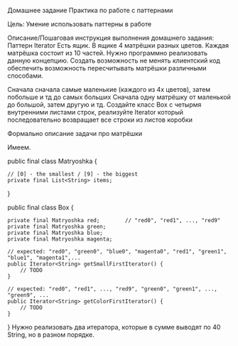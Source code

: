 Домашнее задание
Практика по работе с паттернами

Цель:
Умение использовать паттерны в работе


Описание/Пошаговая инструкция выполнения домашнего задания:
Паттерн Iterator
Есть ящик. В ящике 4 матрёшки разных цветов. Каждая матрёшка состоит из 10 частей.
Нужно программно реализовать данную концепцию. Создать возможность не менять клиентский код обеспечить возможность пересчитывать матрёшки различными способами.

Сначала сначала самые маленькие (каждого из 4х цветов), затем побольше и тд до самых больших
Сначала одну матрёшку от маленькой до большой, затем другую и тд.
Создайте класс Box с четырмя внутренними листами строк, реализуйте Iterator который последовательно возвращает все строки из листов коробки

Формально описание задачи про матрёшки

Имеем.

public final class Matryoshka {

    // [0] - the smallest / [9] - the biggest
    private final List<String> items; 

}

public final class Box {

    private final Matryoshka red;        // "red0", "red1", ..., "red9"
    private final Matryoshka green;
    private final Matryoshka blue;
    private final Matryoshka magenta;
    
    // expected: "red0", "green0", "blue0", "magenta0", "red1", "green1", "blue1", "magenta1",... 
    public Iterator<String> getSmallFirstIterator() {
        // TODO
    }
    
    // expected: "red0", "red1", ..., "red9", "green0", "green1", ..., "green9", ... 
    public Iterator<String> getColorFirstIterator() {
        // TODO
    }

}
Нужно реализовать два итератора, которые в сумме выводят по 40 String, но в разном порядке.
